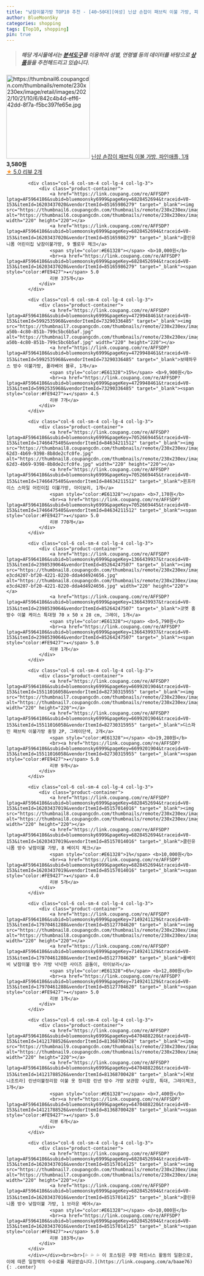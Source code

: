 ```yaml
---
title: "낮잠이불가방 TOP10 추천 - [40~50대][여성] 닌샵 손잡이 패브릭 이불 가방, 파인애플, 1개"
author: BlueMoonSky
categories: shopping
tags: [Top10, shopping]
pin: true
---
```


> ##### 해당 게시물에서는 [**분석도구**](https://itemscout.io/)를 이용하여 **성별**, **연령별** 등의 데이터를 바탕으로 [**상품**](https://link.coupang.com/a/baae76)들을 추천해드리고 있습니다.
<div class="container"><div class="row">
            <div class="col-6 col-sm-4 col-lg-4 col-lg-3">
                <div class="product-container">
                    <a href="https://link.coupang.com/re/AFFSDP?lptag=AF5964186&subid=bluemoonsky6999&pageKey=6858687324&traceid=V0-153&itemId=16366860868&vendorItemId=83558415541" target="_blank"><img src="https://thumbnail6.coupangcdn.com/thumbnails/remote/230x230ex/image/retail/images/2022/10/21/10/6/842c4b4d-eff6-42dd-8f7a-f5bc397fe65e.jpg" alt="https://thumbnail6.coupangcdn.com/thumbnails/remote/230x230ex/image/retail/images/2022/10/21/10/6/842c4b4d-eff6-42dd-8f7a-f5bc397fe65e.jpg" width="220" height="220"></a>
                    <a href="https://link.coupang.com/re/AFFSDP?lptag=AF5964186&subid=bluemoonsky6999&pageKey=6858687324&traceid=V0-153&itemId=16366860868&vendorItemId=83558415541" target="_blank">닌샵 손잡이 패브릭 이불 가방, 파인애플, 1개</a>
                    <span style="color:#E61328"></span> <b>3,580원</b>
                    <br><a href="https://link.coupang.com/re/AFFSDP?lptag=AF5964186&subid=bluemoonsky6999&pageKey=6858687324&traceid=V0-153&itemId=16366860868&vendorItemId=83558415541" target="_blank"><span style="color:#FE9427">★</span> 5.0
                    리뷰 2개</a>
                </div>
            </div>
            
            <div class="col-6 col-sm-4 col-lg-4 col-lg-3">
                <div class="product-container">
                    <a href="https://link.coupang.com/re/AFFSDP?lptag=AF5964186&subid=bluemoonsky6999&pageKey=6828452694&traceid=V0-153&itemId=16203437020&vendorItemId=85165986279" target="_blank"><img src="https://thumbnail6.coupangcdn.com/thumbnails/remote/230x230ex/image/vendor_inventory/43e9/ab051ef7f079c7125ea43eb06f013af7196bb64df7bdf81530921bf30707.jpg" alt="https://thumbnail6.coupangcdn.com/thumbnails/remote/230x230ex/image/vendor_inventory/43e9/ab051ef7f079c7125ea43eb06f013af7196bb64df7bdf81530921bf30707.jpg" width="220" height="220"></a>
                    <a href="https://link.coupang.com/re/AFFSDP?lptag=AF5964186&subid=bluemoonsky6999&pageKey=6828452694&traceid=V0-153&itemId=16203437020&vendorItemId=85165986279" target="_blank">클린유니폼 어린이집 낮잠이불가방, 9 옐로우 체크</a>
                    <span style="color:#E61328"></span> <b>10,000원</b>
                    <br><a href="https://link.coupang.com/re/AFFSDP?lptag=AF5964186&subid=bluemoonsky6999&pageKey=6828452694&traceid=V0-153&itemId=16203437020&vendorItemId=85165986279" target="_blank"><span style="color:#FE9427">★</span> 5.0
                    리뷰 375개</a>
                </div>
            </div>
            
            <div class="col-6 col-sm-4 col-lg-4 col-lg-3">
                <div class="product-container">
                    <a href="https://link.coupang.com/re/AFFSDP?lptag=AF5964186&subid=bluemoonsky6999&pageKey=4729948461&traceid=V0-153&itemId=5992535968&vendorItemId=73290336485" target="_blank"><img src="https://thumbnail7.coupangcdn.com/thumbnails/remote/230x230ex/image/retail/images/2021/01/04/12/8/9b520465-a50b-4c80-851b-799c5bc6b5af.jpg" alt="https://thumbnail7.coupangcdn.com/thumbnails/remote/230x230ex/image/retail/images/2021/01/04/12/8/9b520465-a50b-4c80-851b-799c5bc6b5af.jpg" width="220" height="220"></a>
                    <a href="https://link.coupang.com/re/AFFSDP?lptag=AF5964186&subid=bluemoonsky6999&pageKey=4729948461&traceid=V0-153&itemId=5992535968&vendorItemId=73290336485" target="_blank">보떼하우스 방수 이불가방, 폴라베어 블루, 1개</a>
                    <span style="color:#E61328">15%</span> <b>9,900원</b>
                    <br><a href="https://link.coupang.com/re/AFFSDP?lptag=AF5964186&subid=bluemoonsky6999&pageKey=4729948461&traceid=V0-153&itemId=5992535968&vendorItemId=73290336485" target="_blank"><span style="color:#FE9427">★</span> 4.5
                    리뷰 7개</a>
                </div>
            </div>
            
            <div class="col-6 col-sm-4 col-lg-4 col-lg-3">
                <div class="product-container">
                    <a href="https://link.coupang.com/re/AFFSDP?lptag=AF5964186&subid=bluemoonsky6999&pageKey=7052669445&traceid=V0-153&itemId=17466475405&vendorItemId=84634211512" target="_blank"><img src="https://thumbnail8.coupangcdn.com/thumbnails/remote/230x230ex/image/retail/images/2023/01/09/14/5/666c4f9a-62d3-4b69-9398-8b8de2cfc0fe.jpg" alt="https://thumbnail8.coupangcdn.com/thumbnails/remote/230x230ex/image/retail/images/2023/01/09/14/5/666c4f9a-62d3-4b69-9398-8b8de2cfc0fe.jpg" width="220" height="220"></a>
                    <a href="https://link.coupang.com/re/AFFSDP?lptag=AF5964186&subid=bluemoonsky6999&pageKey=7052669445&traceid=V0-153&itemId=17466475405&vendorItemId=84634211512" target="_blank">윈프라이스 스마일 어린이집 이불가방, 아이보리, 1개</a>
                    <span style="color:#E61328"></span> <b>7,170원</b>
                    <br><a href="https://link.coupang.com/re/AFFSDP?lptag=AF5964186&subid=bluemoonsky6999&pageKey=7052669445&traceid=V0-153&itemId=17466475405&vendorItemId=84634211512" target="_blank"><span style="color:#FE9427">★</span> 5.0
                    리뷰 770개</a>
                </div>
            </div>
            
            <div class="col-6 col-sm-4 col-lg-4 col-lg-3">
                <div class="product-container">
                    <a href="https://link.coupang.com/re/AFFSDP?lptag=AF5964186&subid=bluemoonsky6999&pageKey=1366439937&traceid=V0-153&itemId=2398539064&vendorItemId=85264247507" target="_blank"><img src="https://thumbnail8.coupangcdn.com/thumbnails/remote/230x230ex/image/retail/images/2444326976624712-e3cd4207-bf20-4221-8220-dda4d4924656.jpg" alt="https://thumbnail8.coupangcdn.com/thumbnails/remote/230x230ex/image/retail/images/2444326976624712-e3cd4207-bf20-4221-8220-dda4d4924656.jpg" width="220" height="220"></a>
                    <a href="https://link.coupang.com/re/AFFSDP?lptag=AF5964186&subid=bluemoonsky6999&pageKey=1366439937&traceid=V0-153&itemId=2398539064&vendorItemId=85264247507" target="_blank">코멧 홈 방수 이불 케이스 특대형 70 x 50 x 28 cm, 그레이, 1개</a>
                    <span style="color:#E61328"></span> <b>5,790원</b>
                    <br><a href="https://link.coupang.com/re/AFFSDP?lptag=AF5964186&subid=bluemoonsky6999&pageKey=1366439937&traceid=V0-153&itemId=2398539064&vendorItemId=85264247507" target="_blank"><span style="color:#FE9427">★</span> 5.0
                    리뷰 1개</a>
                </div>
            </div>
            
            <div class="col-6 col-sm-4 col-lg-4 col-lg-3">
                <div class="product-container">
                    <a href="https://link.coupang.com/re/AFFSDP?lptag=AF5964186&subid=bluemoonsky6999&pageKey=6699201904&traceid=V0-153&itemId=15511016058&vendorItemId=82730315955" target="_blank"><img src="https://thumbnail7.coupangcdn.com/thumbnails/remote/230x230ex/image/vendor_inventory/8e85/e2241083ba9f71a0d21cebad3aff89833e549f6512245f52115801dc6678.jpg" alt="https://thumbnail7.coupangcdn.com/thumbnails/remote/230x230ex/image/vendor_inventory/8e85/e2241083ba9f71a0d21cebad3aff89833e549f6512245f52115801dc6678.jpg" width="220" height="220"></a>
                    <a href="https://link.coupang.com/re/AFFSDP?lptag=AF5964186&subid=bluemoonsky6999&pageKey=6699201904&traceid=V0-153&itemId=15511016058&vendorItemId=82730315955" target="_blank">디스파인 패브릭 이불가방 중형 2P, 그레이단색, 2개</a>
                    <span style="color:#E61328"></span> <b>19,280원</b>
                    <br><a href="https://link.coupang.com/re/AFFSDP?lptag=AF5964186&subid=bluemoonsky6999&pageKey=6699201904&traceid=V0-153&itemId=15511016058&vendorItemId=82730315955" target="_blank"><span style="color:#FE9427">★</span> 5.0
                    리뷰 9개</a>
                </div>
            </div>
            
            <div class="col-6 col-sm-4 col-lg-4 col-lg-3">
                <div class="product-container">
                    <a href="https://link.coupang.com/re/AFFSDP?lptag=AF5964186&subid=bluemoonsky6999&pageKey=6828452694&traceid=V0-153&itemId=16203437019&vendorItemId=85157014016" target="_blank"><img src="https://thumbnail8.coupangcdn.com/thumbnails/remote/230x230ex/image/vendor_inventory/0bf4/d1dc6c70a73438e8c9c92e00fc95a3b68bafaa7b0c2c2708ce658a178cb1.jpg" alt="https://thumbnail8.coupangcdn.com/thumbnails/remote/230x230ex/image/vendor_inventory/0bf4/d1dc6c70a73438e8c9c92e00fc95a3b68bafaa7b0c2c2708ce658a178cb1.jpg" width="220" height="220"></a>
                    <a href="https://link.coupang.com/re/AFFSDP?lptag=AF5964186&subid=bluemoonsky6999&pageKey=6828452694&traceid=V0-153&itemId=16203437019&vendorItemId=85157014016" target="_blank">클린유니폼 방수 낮잠이불 가방, 8 베이지 체크</a>
                    <span style="color:#E61328">1%</span> <b>10,000원</b>
                    <br><a href="https://link.coupang.com/re/AFFSDP?lptag=AF5964186&subid=bluemoonsky6999&pageKey=6828452694&traceid=V0-153&itemId=16203437019&vendorItemId=85157014016" target="_blank"><span style="color:#FE9427">★</span> 4.0
                    리뷰 5개</a>
                </div>
            </div>
            
            <div class="col-6 col-sm-4 col-lg-4 col-lg-3">
                <div class="product-container">
                    <a href="https://link.coupang.com/re/AFFSDP?lptag=AF5964186&subid=bluemoonsky6999&pageKey=7149241129&traceid=V0-153&itemId=17970461288&vendorItemId=85127704620" target="_blank"><img src="https://thumbnail8.coupangcdn.com/thumbnails/remote/230x230ex/image/rs_quotation_api/e8vvrtqr/c8722ff653ae4b5dbd8e4a40b3cc20aa.jpg" alt="https://thumbnail8.coupangcdn.com/thumbnails/remote/230x230ex/image/rs_quotation_api/e8vvrtqr/c8722ff653ae4b5dbd8e4a40b3cc20aa.jpg" width="220" height="220"></a>
                    <a href="https://link.coupang.com/re/AFFSDP?lptag=AF5964186&subid=bluemoonsky6999&pageKey=7149241129&traceid=V0-153&itemId=17970461288&vendorItemId=85127704620" target="_blank">롤베이비 낮잠이불 방수 가방 넉넉한 사이즈 곰돌이, 아이보리</a>
                    <span style="color:#E61328">6%</span> <b>12,800원</b>
                    <br><a href="https://link.coupang.com/re/AFFSDP?lptag=AF5964186&subid=bluemoonsky6999&pageKey=7149241129&traceid=V0-153&itemId=17970461288&vendorItemId=85127704620" target="_blank"><span style="color:#FE9427">★</span> 5.0
                    리뷰 1개</a>
                </div>
            </div>
            
            <div class="col-6 col-sm-4 col-lg-4 col-lg-3">
                <div class="product-container">
                    <a href="https://link.coupang.com/re/AFFSDP?lptag=AF5964186&subid=bluemoonsky6999&pageKey=6470488220&traceid=V0-153&itemId=14121788526&vendorItemId=81368700428" target="_blank"><img src="https://thumbnail9.coupangcdn.com/thumbnails/remote/230x230ex/image/vendor_inventory/3714/2f60cf56ef159afea8291ba1e0d91d1a3bdfe380c828b2cb0e8ffced2a15.jpg" alt="https://thumbnail9.coupangcdn.com/thumbnails/remote/230x230ex/image/vendor_inventory/3714/2f60cf56ef159afea8291ba1e0d91d1a3bdfe380c828b2cb0e8ffced2a15.jpg" width="220" height="220"></a>
                    <a href="https://link.coupang.com/re/AFFSDP?lptag=AF5964186&subid=bluemoonsky6999&pageKey=6470488220&traceid=V0-153&itemId=14121788526&vendorItemId=81368700428" target="_blank">[써보니조트라] 린넨이불정리함 이불 옷 정리함 린넨 방수 가방 보관함 수납함, 특대, 그레이체크, 1개</a>
                    <span style="color:#E61328"></span> <b>7,400원</b>
                    <br><a href="https://link.coupang.com/re/AFFSDP?lptag=AF5964186&subid=bluemoonsky6999&pageKey=6470488220&traceid=V0-153&itemId=14121788526&vendorItemId=81368700428" target="_blank"><span style="color:#FE9427">★</span> 5.0
                    리뷰 6개</a>
                </div>
            </div>
            
            <div class="col-6 col-sm-4 col-lg-4 col-lg-3">
                <div class="product-container">
                    <a href="https://link.coupang.com/re/AFFSDP?lptag=AF5964186&subid=bluemoonsky6999&pageKey=6828452694&traceid=V0-153&itemId=16203437016&vendorItemId=85157014125" target="_blank"><img src="https://thumbnail7.coupangcdn.com/thumbnails/remote/230x230ex/image/vendor_inventory/c16e/e37b13fbcfcf18698ddfad48ae37241af406bb885b1b3cb9891dcc0f4758.jpg" alt="https://thumbnail7.coupangcdn.com/thumbnails/remote/230x230ex/image/vendor_inventory/c16e/e37b13fbcfcf18698ddfad48ae37241af406bb885b1b3cb9891dcc0f4758.jpg" width="220" height="220"></a>
                    <a href="https://link.coupang.com/re/AFFSDP?lptag=AF5964186&subid=bluemoonsky6999&pageKey=6828452694&traceid=V0-153&itemId=16203437016&vendorItemId=85157014125" target="_blank">클린유니폼 방수 낮잠이불 가방, 1 브라운 베어</a>
                    <span style="color:#E61328"></span> <b>10,000원</b>
                    <br><a href="https://link.coupang.com/re/AFFSDP?lptag=AF5964186&subid=bluemoonsky6999&pageKey=6828452694&traceid=V0-153&itemId=16203437016&vendorItemId=85157014125" target="_blank"><span style="color:#FE9427">★</span> 5.0
                    리뷰 103개</a>
                </div>
            </div>
            </div></div><br><br>[💦 💦 💦 이 포스팅은 쿠팡 파트너스 활동의 일환으로, 이에 따른 일정액의 수수료를 제공받습니다.](https://link.coupang.com/a/baae76){: .center}
